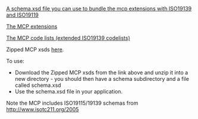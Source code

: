 
<!-- templatised since used in mcp-2.0.md and index.md -->

[A schema.xsd file you can use to bundle the mcp extensions with ISO19139 and ISO19119](/mcp-2.0/schema.xsd)

[The MCP extensions](/mcp-2.0/schema/extensions/mcpExtensions.xsd)

[The MCP code lists (extended ISO19139 codelists)](/mcp-2.0/schema/extensions/mcpDwcTerms.xsd)  


Zipped MCP xsds [here](/public/download/mcp-2.0/zipped.zip). 

To use:

  - Download the Zipped MCP xsds from the link above and unzip it into a new directory - you should then have a schema subdirectory and a file called schema.xsd
  - Use the schema.xsd file in your application.


Note the MCP includes ISO19115/19139 schemas from <http://www.isotc211.org/2005>


